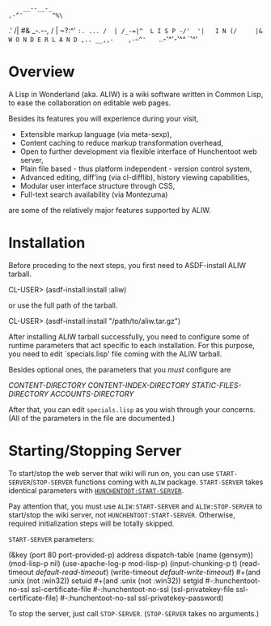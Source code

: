         __--__-_
    ,-^'        ^%\
  .'      /|      #&    __-.--,_
         / |       ~?:^'        `:. ...
        /  |
       /_-=|^  L I S P
     -/'  '|   I N
    (/     |&  W O N D E R L A N D
                          ,..
            __,,-    ,-~^'   `
  ..-'^'-'^^     `'^'

# Overview

A Lisp in Wonderland (aka. ALIW) is a wiki software written in Common Lisp, to ease the collaboration on editable web pages.

Besides its features you will experience during your visit,

- Extensible markup language (via meta-sexp),
- Content caching to reduce markup transformation overhead,
- Open to further development via flexible interface of Hunchentoot web server,
- Plain file based - thus platform independent - version control system,
- Advanced editing, diff'ing (via cl-difflib), history viewing capabilities,
- Modular user interface structure through CSS,
- Full-text search availability (via Montezuma)

are some of the relatively major features supported by ALIW.

# Installation

Before proceding to the next steps, you first need to ASDF-install ALIW tarball.

  CL-USER> (asdf-install:install :aliw)

or use the full path of the tarball.

  CL-USER> (asdf-install:install "/path/to/aliw.tar.gz")

After installing ALIW tarball successfully, you need to configure some of runtime parameters that act specific to each installation. For this purpose, you need to edit `specials.lisp' file coming with the ALIW tarball.

Besides optional ones, the parameters that you _must_ configure are

  *CONTENT-DIRECTORY*
  *CONTENT-INDEX-DIRECTORY*
  *STATIC-FILES-DIRECTORY*
  *ACCOUNTS-DIRECTORY*

After that, you can edit `specials.lisp` as you wish through your concerns. (All of the parameters in the file are documented.)

# Starting/Stopping Server

To start/stop the web server that wiki will run on, you can use `START-SERVER`/`STOP-SERVER` functions coming with `ALIW` package. `START-SERVER` takes identical parameters with [`HUNCHENTOOT:START-SERVER`](http://weitz.de/hunchentoot/#servers).

Pay attention that, you must use `ALIW:START-SERVER` and `ALIW:STOP-SERVER` to start/stop the wiki server, not `HUNCHENTOOT:START-SERVER`. Otherwise, required initialization steps will be totally skipped.

`START-SERVER` parameters:

  (&key (port 80 port-provided-p)
        address
        dispatch-table
        (name (gensym))
        (mod-lisp-p nil)
        (use-apache-log-p mod-lisp-p)
        (input-chunking-p t)
        (read-timeout *default-read-timeout*)
        (write-timeout *default-write-timeout*)
        #+(and :unix (not :win32)) setuid
        #+(and :unix (not :win32)) setgid
        #-:hunchentoot-no-ssl ssl-certificate-file
        #-:hunchentoot-no-ssl (ssl-privatekey-file ssl-certificate-file)
        #-:hunchentoot-no-ssl ssl-privatekey-password)

To stop the server, just call `STOP-SERVER`. (`STOP-SERVER` takes no arguments.)
